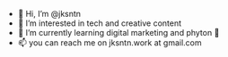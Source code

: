 - 👋 Hi, I’m @jksntn
- 👀 I’m interested in tech and creative content
- 🌱 I’m currently learning digital marketing and phyton 🐍
- 📫 you can reach me on jksntn.work at gmail.com

<!---
jksntn/jksntn is a ✨ special ✨ repository because its `README.md` (this file) appears on your GitHub profile.
You can click the Preview link to take a look at your changes.
--->
